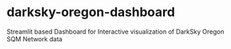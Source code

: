 # darksky-oregon-dashboard
Streamlit based Dashboard for Interactive visualization of DarkSky Oregon SQM Network data
